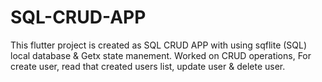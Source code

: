 # SQL-CRUD-APP
This flutter project is created as SQL CRUD APP with using sqflite (SQL) local database &amp; Getx state manement. Worked on CRUD operations, For create user, read that created users list, update user &amp; delete user.
